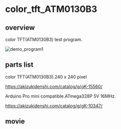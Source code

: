 # color_tft_ATM0130B3

## overview

color TFT(ATM0130B3) test program.

![demo_program1](https://user-images.githubusercontent.com/5597377/177014019-c3babf96-00d5-4ff7-a46a-7a35a9119bad.JPG)

## parts list

color TFT(ATM0130B3).240 x 240 pixel

https://akizukidenshi.com/catalog/g/gK-15560/

Arduino Pro mini compatible.ATmega328P 5V 16MHz.

https://akizukidenshi.com/catalog/g/gK-10347/



## movie
